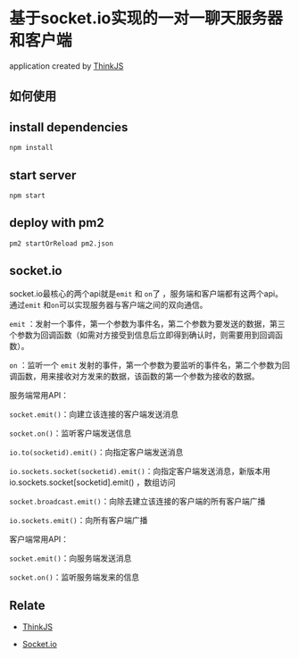 # 基于socket.io实现的一对一聊天服务器和客户端

application created by [ThinkJS](http://www.thinkjs.org)

## 如何使用

## install dependencies

```
npm install
```

## start server

```
npm start
```

## deploy with pm2

```
pm2 startOrReload pm2.json
```

## socket.io

socket.io最核心的两个api就是`emit` 和 `on`了 ，服务端和客户端都有这两个api。通过`emit` 和`on`可以实现服务器与客户端之间的双向通信。

`emit` ：发射一个事件，第一个参数为事件名，第二个参数为要发送的数据，第三个参数为回调函数（如需对方接受到信息后立即得到确认时，则需要用到回调函数）。

`on` ：监听一个 `emit` 发射的事件，第一个参数为要监听的事件名，第二个参数为回调函数，用来接收对方发来的数据，该函数的第一个参数为接收的数据。

服务端常用API：

`socket.emit()`：向建立该连接的客户端发送消息

`socket.on()`：监听客户端发送信息

`io.to(socketid).emit()`：向指定客户端发送消息

`io.sockets.socket(socketid).emit()`：向指定客户端发送消息，新版本用io.sockets.socket[socketid].emit() ，数组访问

`socket.broadcast.emit()`：向除去建立该连接的客户端的所有客户端广播

`io.sockets.emit()`：向所有客户端广播

客户端常用API：

`socket.emit()`：向服务端发送消息

`socket.on()`：监听服务端发来的信息


## Relate

* [ThinkJS](http://www.thinkjs.org)

* [Socket.io](https://socket.io/)